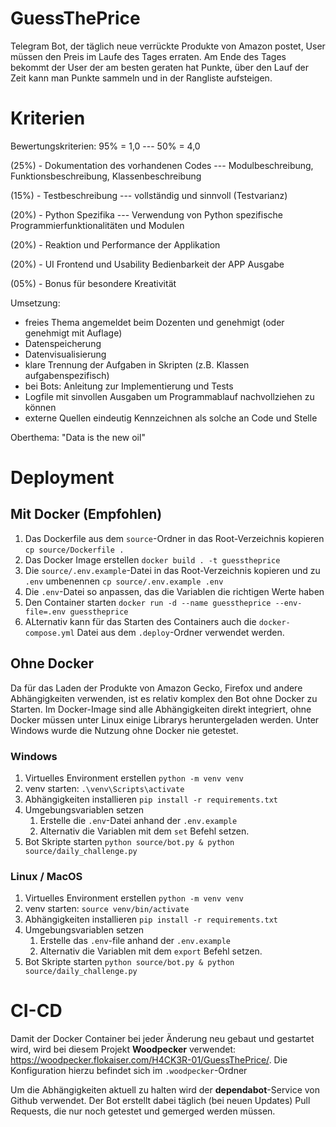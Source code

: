 # GuessThePrice
Telegram Bot, der täglich neue verrückte Produkte von Amazon postet, User müssen den Preis im Laufe des Tages erraten. Am Ende des Tages bekommt der User der am besten geraten hat Punkte, über den Lauf der Zeit kann man Punkte sammeln und in der Rangliste aufsteigen.

# Kriterien
Bewertungskriterien: 95% = 1,0 --- 50% = 4,0

(25%) - Dokumentation des vorhandenen Codes --- Modulbeschreibung, Funktionsbeschreibung, Klassenbeschreibung

(15%) - Testbeschreibung --- vollständig und sinnvoll (Testvarianz)

(20%) - Python Spezifika --- Verwendung von Python spezifische Programmierfunktionalitäten und Modulen

(20%) - Reaktion und Performance der Applikation

(20%) - UI Frontend und Usability Bedienbarkeit der APP Ausgabe

(05%) - Bonus für besondere Kreativität

Umsetzung:
- freies Thema angemeldet beim Dozenten und genehmigt (oder genehmigt mit Auflage)
- Datenspeicherung
- Datenvisualisierung
- klare Trennung der Aufgaben in Skripten (z.B. Klassen aufgabenspezifisch)
- bei Bots: Anleitung zur Implementierung und Tests
- Logfile mit sinvollen Ausgaben um Programmablauf nachvollziehen zu können
- externe Quellen eindeutig Kennzeichnen als solche an Code und Stelle

Oberthema:
"Data is the new oil"

# Deployment
## Mit Docker (Empfohlen)
1. Das Dockerfile aus dem `source`-Ordner in das Root-Verzeichnis kopieren `cp source/Dockerfile .`
2. Das Docker Image erstellen `docker build . -t guesstheprice`
3. Die `source/.env.example`-Datei in das Root-Verzeichnis kopieren und zu `.env` umbenennen `cp source/.env.example .env`
4. Die `.env`-Datei so anpassen, das die Variablen die richtigen Werte haben
5. Den Container starten `docker run -d --name guesstheprice --env-file=.env guesstheprice`
6. ALternativ kann für das Starten des Containers auch die `docker-compose.yml` Datei aus dem `.deploy`-Ordner verwendet werden.

## Ohne Docker
Da für das Laden der Produkte von Amazon Gecko, Firefox und andere Abhängigkeiten verwenden, ist es relativ komplex den Bot ohne Docker zu Starten.
Im Docker-Image sind alle Abhängigkeiten direkt integriert, ohne Docker müssen unter Linux einige Librarys heruntergeladen werden. Unter Windows wurde die Nutzung ohne Docker nie getestet.

### Windows
1. Virtuelles Environment erstellen `python -m venv venv`
2. venv starten: `.\venv\Scripts\activate`
3. Abhängigkeiten installieren `pip install -r requirements.txt`
4. Umgebungsvariablen setzen
   1. Erstelle die `.env`-Datei anhand der `.env.example`
   2. Alternativ die Variablen mit dem `set` Befehl setzen.
5. Bot Skripte starten `python source/bot.py & python source/daily_challenge.py`

### Linux / MacOS
1. Virtuelles Environment erstellen `python -m venv venv`
2. venv starten: `source venv/bin/activate`
3. Abhängigkeiten installieren `pip install -r requirements.txt`
4. Umgebungsvariablen setzen
   1. Erstelle das `.env`-file anhand der `.env.example`
   2. Alternativ die Variablen mit dem `export` Befehl setzen.
5. Bot Skripte starten `python source/bot.py & python source/daily_challenge.py`

# CI-CD
Damit der Docker Container bei jeder Änderung neu gebaut und gestartet wird, wird bei diesem Projekt **Woodpecker** verwendet: https://woodpecker.flokaiser.com/H4CK3R-01/GuessThePrice/.
Die Konfiguration hierzu befindet sich im `.woodpecker`-Ordner

Um die Abhängigkeiten aktuell zu halten wird der **dependabot**-Service von Github verwendet. Der Bot erstellt dabei täglich (bei neuen Updates) Pull Requests, die nur noch getestet und gemerged werden müssen.
